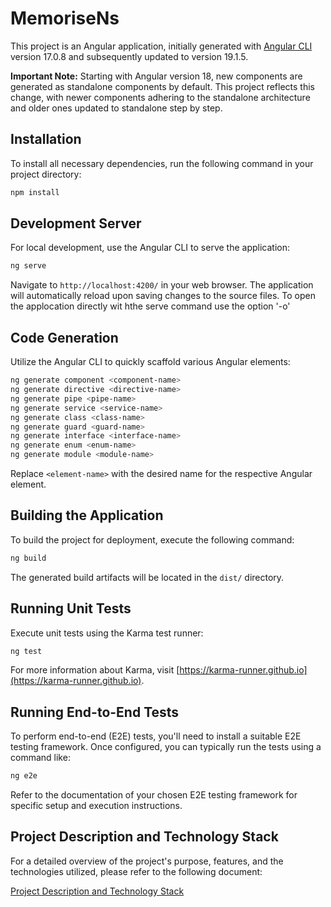 # MemoriseNs

This project is an Angular application, initially generated with [Angular CLI](https://github.com/angular/angular-cli) version 17.0.8 and subsequently updated to version 19.1.5.

**Important Note:** Starting with Angular version 18, new components are generated as standalone components by default. This project reflects this change, with newer components adhering to the standalone architecture and older ones updated to standalone step by step.

## Installation

To install all necessary dependencies, run the following command in your project directory:

```bash
npm install
```

## Development Server

For local development, use the Angular CLI to serve the application:

```bash
ng serve
```

Navigate to `http://localhost:4200/` in your web browser. The application will automatically reload upon saving changes to the source files. To open the applocation directly wit hthe serve command use the option '-o'

## Code Generation

Utilize the Angular CLI to quickly scaffold various Angular elements:

```bash
ng generate component <component-name>
ng generate directive <directive-name>
ng generate pipe <pipe-name>
ng generate service <service-name>
ng generate class <class-name>
ng generate guard <guard-name>
ng generate interface <interface-name>
ng generate enum <enum-name>
ng generate module <module-name>
```

Replace `<element-name>` with the desired name for the respective Angular element.

## Building the Application

To build the project for deployment, execute the following command:

```bash
ng build
```

The generated build artifacts will be located in the `dist/` directory.

## Running Unit Tests

Execute unit tests using the Karma test runner:

```bash
ng test
```

For more information about Karma, visit [https://karma-runner.github.io](https://karma-runner.github.io).

## Running End-to-End Tests

To perform end-to-end (E2E) tests, you'll need to install a suitable E2E testing framework. Once configured, you can typically run the tests using a command like:

```bash
ng e2e
```

Refer to the documentation of your chosen E2E testing framework for specific setup and execution instructions.

## Project Description and Technology Stack

For a detailed overview of the project's purpose, features, and the technologies utilized, please refer to the following document:

[Project Description and Technology Stack](https://docs.google.com/document/d/1vy7KSREsDJl_k5IybEkP4BqWAN-W7Gf5tUZFfNsggB8/edit?usp=sharing)
```
